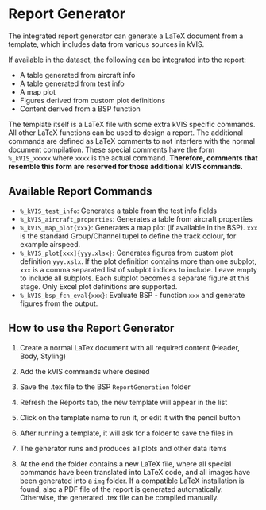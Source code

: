 # Report Generator

The integrated report generator can generate a LaTeX document from a template, which includes data from various sources in kVIS.

If available in the dataset, the following can be integrated into the report:
	
- A table generated from aircraft info
- A table generated from test info
- A map plot
- Figures derived from custom plot definitions
- Content derived from a BSP function

The template itself is a LaTeX file with some extra kVIS specific commands. All other LaTeX functions can be used to design a report. The additional commands are defined as LaTeX comments to not interfere with the normal document compilation. These special comments have the form ```%_kVIS_xxxxx``` where ```xxxx``` is the actual command. **Therefore, comments that resemble this form are reserved for those additional kVIS commands.**

## Available Report Commands

- ```%_kVIS_test_info```: Generates a table from the test info fields
- ```%_kVIS_aircraft_properties```: Generates a table from aircraft properties
- ```%_kVIS_map_plot{xxx}```: Generates a map plot (if available in the BSP). ```xxx``` is the standard Group/Channel tupel to define the track colour, for example airspeed.
- ```%_kVIS_plot[xxx]{yyy.xlsx}```: Generates figures from custom plot definition ```yyy.xslx```. If the plot definition contains more than one subplot, ```xxx``` is a comma separated list of subplot indices to include. Leave empty to include all subplots. Each subplot becomes a separate figure at this stage. Only Excel plot definitions are supported.
- ```%_kVIS_bsp_fcn_eval{xxx}```: Evaluate BSP - function ```xxx``` and generate figures from the output.

## How to use the Report Generator

1) Create a normal LaTex document with all required content (Header, Body, Styling)

2) Add the kVIS commands where desired

3) Save the .tex file to the BSP ```ReportGeneration``` folder

4) Refresh the Reports tab, the new template will appear in the list

5) Click on the template name to run it, or edit it with the pencil button

6) After running a template, it will ask for a folder to save the files in

7) The generator runs and produces all plots and other data items

8) At the end the folder contains a new LaTeX file, where all special commands have been translated into LaTeX code, and all images have been generated into a ```img``` folder. If a compatible LaTeX installation is found, also a PDF file of the report is generated automatically. Otherwise, the generated .tex file can be compiled manually.


